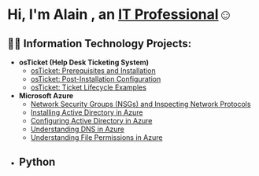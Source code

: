 <h1>Hi, I'm Alain , an <a href="https://www.linkedin.com/in/alain-garcia-431a04103/">IT Professional</a>☺</h1>

<h2>👨‍💻 Information Technology Projects:</h2>

- <b>osTicket (Help Desk Ticketing System)</b>
  - [osTicket: Prerequisites and Installation](https://github.com/Grauwdy/ospreqs)
  - [osTicket: Post-Installation Configuration](https://github.com/Grauwdy/postinstallconfig)
  - [osTicket: Ticket Lifecycle Examples](https://github.com/Grauwdy/TicketLifecycle)  
- <b>Microsoft Azure</b>
  - [Network Security Groups (NSGs) and Inspecting Network Protocols](https://github.com/Grauwdy/TrafficInspectioninVM)
  - [Installing Active Directory in Azure]()
  - [Configuring Active Directory in Azure]()
  - [Understanding DNS in Azure]()
  - [Understanding File Permissions in Azure]()
- <b>Python
  - 
